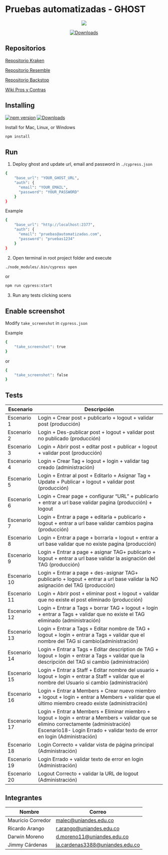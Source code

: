 # Pruebas automatizadas - GHOST

<p align="center">
  <img src="https://cloud.githubusercontent.com/assets/1268976/20607953/d7ae489c-b24a-11e6-9cc4-91c6c74c5e88.png"/>
</p>

<p align="center">
    <a href="https://github.com/TryGhost/Ghost/releases/3.3.0">
        <img src="https://img.shields.io/static/v1?label=cypress&message=3.3.0&color=green" alt="Downloads" />
    </a>
</p>

## Repositorios

[Repositorio Kraken](https://github.com/mauricio-corredor/pruebas-automatizadas-kraken-ghost)

[Repositorio Resemble](https://github.com/jimmy-cardenas-miso/pruebas-automatizadas-ghost-resemble)

[Repositorio Backstop](https://github.com/jimmy-cardenas-miso/pruebas-automatizadas-ghost-backstop)

[Wiki Pros y Contras](https://github.com/mauricio-corredor/pruebas-automatizadas-kraken-ghost/wiki/Analisis-de-las-herramientas)


## Installing

[![npm version](https://badge.fury.io/js/cypress.svg)](https://badge.fury.io/js/cypress)
<a href="https://nodejs.org/en/">
    <img src="https://img.shields.io/static/v1?label=node&message=12.16.1&color=green" alt="Downloads" />
</a>

Install for Mac, Linux, or Windows

```bash
npm install
```

## Run
1. Deploy ghost and update url, email and password in `./cypress.json`
```bash
{
    "base_url": "YOUR_GHOST_URL",
    "auth": {
      "email": "YOUR_EMAIL",
      "password": "YOUR_PASSWORD"
    }
}
```
Example 
```bash
{
    "base_url": "http://localhost:2377",
    "auth": {
      "email": "pruebas@automatizadas.com",
      "password": "pruebas1234"
    }
}
```

2. Open terminal in root project folder and execute
```bash
./node_modules/.bin/cypress open
```
or
```bash
npm run cypress:start
```

3. Run any tests clicking scens

## Enable screenshot
Modify `take_screenshot` in `cypress.json`

Example
```bash
{
    "take_screenshot": true
}
```
or
```bash
{
    "take_screenshot": false
}
```

## Tests

| Escenario | Descripción |
| --- | --- |
| Escenario 1 | Login + Crear post + publicarlo + logout + validar post (producción) |
| Escenario 2 | Login + Des-publicar post + logout + validar post no publicado (producción) |
| Escenario 3 | Login + Abrir post + editar post + publicar + logout + validar post (producción) |
| Escenario 4 | Login + Crear Tag + logout + login + validar tag creado (administración) |
| Escenario 5 | Login + Entrar al post + Editarlo + Asignar Tag + Update + Publicar + logout + validar post (producción) |
| Escenario 6 | Login + Crear page + configurar “URL” + publicarlo + entrar a url base validar pagina (producción) + logout |
| Escenario 7 | Login + Entrar a page + editarla + publicarlo + logout + entrar a url base validar cambios pagina (producción) |
| Escenario 8 | Login + Entrar a page + borrarla +  logout + entrar a url base validar que no existe pagina (producción) | 
| Escenario 9 | Login + Entrar a page + asignar TAG+ publicarlo + logout + entrar a url base validar la asignación del TAG (producción) |
| Escenario 10 | Login + Entrar a page + des-asignar TAG+ publicarlo + logout + entrar a url base validar la NO asignación del TAG (producción)
| Escenario 11 | Login + Abrir post + eliminar post + logout + validar que no existe el post eliminado (producción) |
| Escenario 12 | Login + Entrar a Tags + borrar TAG +  logout + login + entrar a Tags + validar que no existe el TAG eliminado (administración) |
| Escenario 13 | Login + Entrar a Tags + Editar nombre de TAG + logout + login + entrar a Tags + validar que el nombre del TAG si cambio(administración)
| Escenario 14 | Login + Entrar a Tags + Editar description de TAG +  logout + login + entrar a Tags + validar que la descripción del TAG si cambio (administración) |
| Escenario 15 | Login + Entrar a Staff + Editar nombre del usuario +  logout + login + entrar a Staff + validar que el nombre del Usuario si cambio (administración) |
| Escenario 16 | Login + Entrar a Members + Crear nuevo miembro +  logout + login + entrar a Members + validar que el último miembro creado existe (administración) |
| Escenario 17 | Login + Entrar a Members + Eliminar miembro +  logout + login + entrar a Members + validar que se elimino correctamente (administración)  Escenario18- Login Errado + validar texto de error en login (Administración) |
| Escenario 18 | Login Correcto + validar vista de página principal (Administración) |
| Escenario 19 | Login Errado + validar texto de error en login (Administración) |
| Escenario 20 | Logout Correcto + validar la URL de logout (Administración) |


## Integrantes

| Nombre | Correo |
| --- | --- |
| Mauricio Corredor | malec@uniandes.edu.co |
| Ricardo Arango | r.arango@uniandes.edu.co |
| Darwin Moreno | d.moreno11@uniandes.edu.co |
| Jimmy Cárdenas | ja.cardenas3388@uniandes.edu.co |
